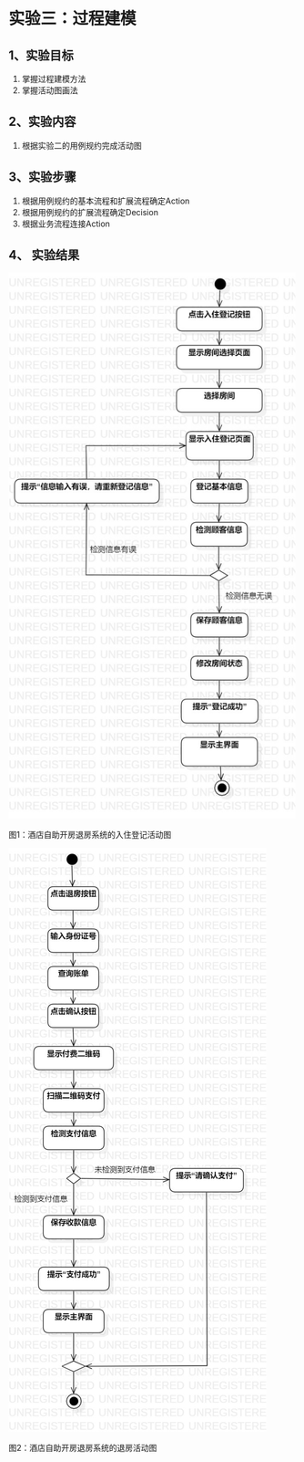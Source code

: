 # 实验三：过程建模

## 1、实验目标

1. 掌握过程建模方法
2. 掌握活动图画法

## 2、实验内容

1. 根据实验二的用例规约完成活动图

## 3、实验步骤

1. 根据用例规约的基本流程和扩展流程确定Action
2. 根据用例规约的扩展流程确定Decision
3. 根据业务流程连接Action

## 4、 实验结果

![入住登记活动图](./Lab3_ActivityDiagram_Register.jpg)

图1：酒店自助开房退房系统的入住登记活动图

![结账活动图](./Lab3_ActivityDiagram_Check.jpg)

图2：酒店自助开房退房系统的退房活动图